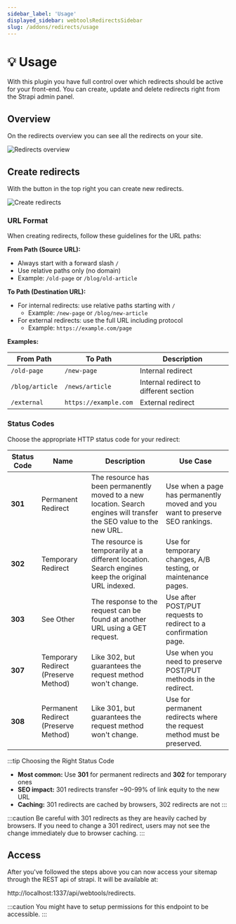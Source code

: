 ```yaml
---
sidebar_label: 'Usage'
displayed_sidebar: webtoolsRedirectsSidebar
slug: /addons/redirects/usage
---
```


# 💡 Usage
With this plugin you have full control over which redirects should be active for your front-end. You can create, update and delete redirects right from the Strapi admin panel.

## Overview

On the redirects overview you can see all the redirects on your site.

<img src="/webtools/img/assets/addons/redirects/redirects-overview.png" alt="Redirects overview" />

## Create redirects

With the button in the top right you can create new redirects.

<img src="/webtools/img/assets/addons/redirects/create-redirects.png" alt="Create redirects" />

### URL Format

When creating redirects, follow these guidelines for the URL paths:

**From Path (Source URL):**
- Always start with a forward slash `/`
- Use relative paths only (no domain)
- Example: `/old-page` or `/blog/old-article`

**To Path (Destination URL):**
- For internal redirects: use relative paths starting with `/`
  - Example: `/new-page` or `/blog/new-article`
- For external redirects: use the full URL including protocol
  - Example: `https://example.com/page`

**Examples:**

| From Path | To Path | Description |
|-----------|---------|-------------|
| `/old-page` | `/new-page` | Internal redirect |
| `/blog/article` | `/news/article` | Internal redirect to different section |
| `/external` | `https://example.com` | External redirect |

### Status Codes

Choose the appropriate HTTP status code for your redirect:

| Status Code | Name | Description | Use Case |
|-------------|------|-------------|----------|
| **301** | Permanent Redirect | The resource has been permanently moved to a new location. Search engines will transfer the SEO value to the new URL. | Use when a page has permanently moved and you want to preserve SEO rankings. |
| **302** | Temporary Redirect | The resource is temporarily at a different location. Search engines keep the original URL indexed. | Use for temporary changes, A/B testing, or maintenance pages. |
| **303** | See Other | The response to the request can be found at another URL using a GET request. | Use after POST/PUT requests to redirect to a confirmation page. |
| **307** | Temporary Redirect (Preserve Method) | Like 302, but guarantees the request method won't change. | Use when you need to preserve POST/PUT methods in the redirect. |
| **308** | Permanent Redirect (Preserve Method) | Like 301, but guarantees the request method won't change. | Use for permanent redirects where the request method must be preserved. |

:::tip Choosing the Right Status Code
- **Most common:** Use **301** for permanent redirects and **302** for temporary ones
- **SEO impact:** 301 redirects transfer ~90-99% of link equity to the new URL
- **Caching:** 301 redirects are cached by browsers, 302 redirects are not
:::

:::caution
Be careful with 301 redirects as they are heavily cached by browsers. If you need to change a 301 redirect, users may not see the change immediately due to browser caching.
:::

## Access
After you've followed the steps above you can now access your sitemap through the REST api of strapi. It will be available at:

http://localhost:1337/api/webtools/redirects.

:::caution
You might have to setup permissions for this endpoint to be accessible.
:::
